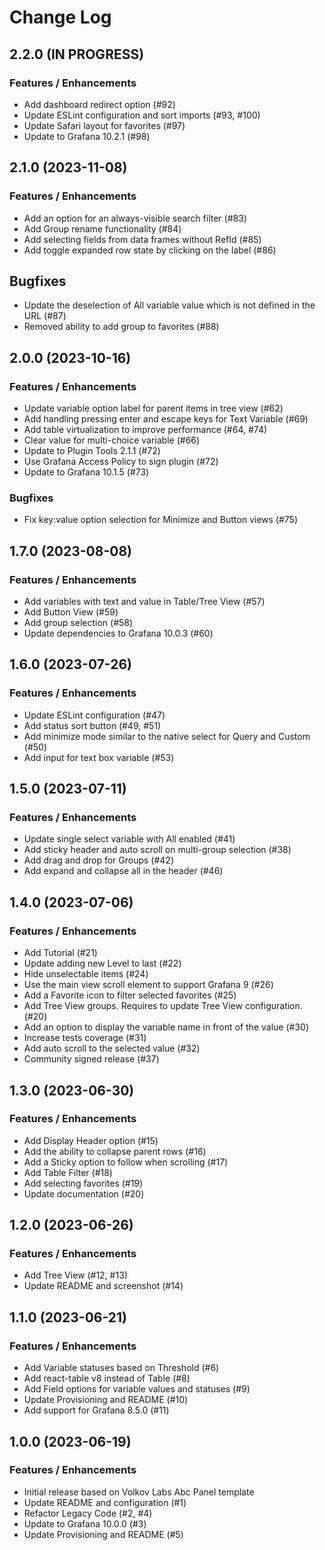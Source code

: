# Change Log

## 2.2.0 (IN PROGRESS)

### Features / Enhancements

- Add dashboard redirect option (#92)
- Update ESLint configuration and sort imports (#93, #100)
- Update Safari layout for favorites (#97)
- Update to Grafana 10.2.1 (#98)

## 2.1.0 (2023-11-08)

### Features / Enhancements

- Add an option for an always-visible search filter (#83)
- Add Group rename functionality (#84)
- Add selecting fields from data frames without RefId (#85)
- Add toggle expanded row state by clicking on the label (#86)

## Bugfixes

- Update the deselection of All variable value which is not defined in the URL (#87)
- Removed ability to add group to favorites (#88)

## 2.0.0 (2023-10-16)

### Features / Enhancements

- Update variable option label for parent items in tree view (#62)
- Add handling pressing enter and escape keys for Text Variable (#69)
- Add table virtualization to improve performance (#64, #74)
- Clear value for multi-choice variable (#66)
- Update to Plugin Tools 2.1.1 (#72)
- Use Grafana Access Policy to sign plugin (#72)
- Update to Grafana 10.1.5 (#73)

### Bugfixes

- Fix key:value option selection for Minimize and Button views (#75)

## 1.7.0 (2023-08-08)

### Features / Enhancements

- Add variables with text and value in Table/Tree View (#57)
- Add Button View (#59)
- Add group selection (#58)
- Update dependencies to Grafana 10.0.3 (#60)

## 1.6.0 (2023-07-26)

### Features / Enhancements

- Update ESLint configuration (#47)
- Add status sort button (#49, #51)
- Add minimize mode similar to the native select for Query and Custom (#50)
- Add input for text box variable (#53)

## 1.5.0 (2023-07-11)

### Features / Enhancements

- Update single select variable with All enabled (#41)
- Add sticky header and auto scroll on multi-group selection (#38)
- Add drag and drop for Groups (#42)
- Add expand and collapse all in the header (#46)

## 1.4.0 (2023-07-06)

### Features / Enhancements

- Add Tutorial (#21)
- Update adding new Level to last (#22)
- Hide unselectable items (#24)
- Use the main view scroll element to support Grafana 9 (#26)
- Add a Favorite icon to filter selected favorites (#25)
- Add Tree View groups. Requires to update Tree View configuration. (#20)
- Add an option to display the variable name in front of the value (#30)
- Increase tests coverage (#31)
- Add auto scroll to the selected value (#32)
- Community signed release (#37)

## 1.3.0 (2023-06-30)

### Features / Enhancements

- Add Display Header option (#15)
- Add the ability to collapse parent rows (#16)
- Add a Sticky option to follow when scrolling (#17)
- Add Table Filter (#18)
- Add selecting favorites (#19)
- Update documentation (#20)

## 1.2.0 (2023-06-26)

### Features / Enhancements

- Add Tree View (#12, #13)
- Update README and screenshot (#14)

## 1.1.0 (2023-06-21)

### Features / Enhancements

- Add Variable statuses based on Threshold (#6)
- Add react-table v8 instead of Table (#8)
- Add Field options for variable values and statuses (#9)
- Update Provisioning and README (#10)
- Add support for Grafana 8.5.0 (#11)

## 1.0.0 (2023-06-19)

### Features / Enhancements

- Initial release based on Volkov Labs Abc Panel template
- Update README and configuration (#1)
- Refactor Legacy Code (#2, #4)
- Update to Grafana 10.0.0 (#3)
- Update Provisioning and README (#5)
